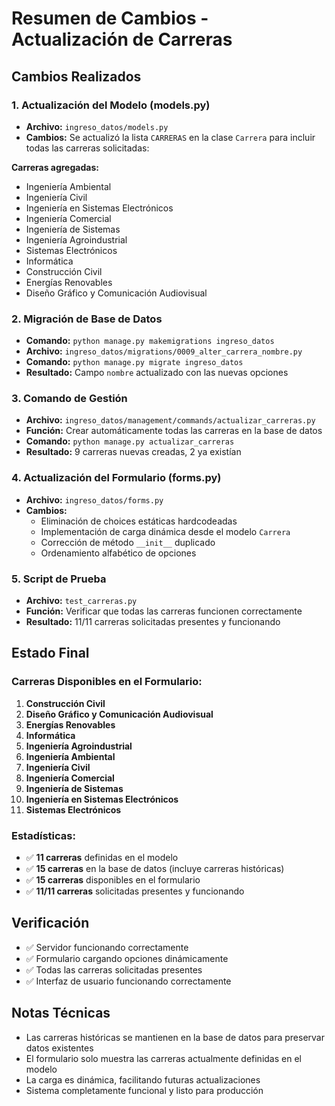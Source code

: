 # Resumen de Cambios - Actualización de Carreras

## Cambios Realizados

### 1. Actualización del Modelo (models.py)
- **Archivo:** `ingreso_datos/models.py`
- **Cambios:** Se actualizó la lista `CARRERAS` en la clase `Carrera` para incluir todas las carreras solicitadas:

**Carreras agregadas:**
- Ingeniería Ambiental
- Ingeniería Civil 
- Ingeniería en Sistemas Electrónicos
- Ingeniería Comercial
- Ingeniería de Sistemas
- Ingeniería Agroindustrial
- Sistemas Electrónicos
- Informática
- Construcción Civil
- Energías Renovables
- Diseño Gráfico y Comunicación Audiovisual

### 2. Migración de Base de Datos
- **Comando:** `python manage.py makemigrations ingreso_datos`
- **Archivo:** `ingreso_datos/migrations/0009_alter_carrera_nombre.py`
- **Comando:** `python manage.py migrate ingreso_datos`
- **Resultado:** Campo `nombre` actualizado con las nuevas opciones

### 3. Comando de Gestión
- **Archivo:** `ingreso_datos/management/commands/actualizar_carreras.py`
- **Función:** Crear automáticamente todas las carreras en la base de datos
- **Comando:** `python manage.py actualizar_carreras`
- **Resultado:** 9 carreras nuevas creadas, 2 ya existían

### 4. Actualización del Formulario (forms.py)
- **Archivo:** `ingreso_datos/forms.py`
- **Cambios:** 
  - Eliminación de choices estáticas hardcodeadas
  - Implementación de carga dinámica desde el modelo `Carrera`
  - Corrección de método `__init__` duplicado
  - Ordenamiento alfabético de opciones

### 5. Script de Prueba
- **Archivo:** `test_carreras.py`
- **Función:** Verificar que todas las carreras funcionen correctamente
- **Resultado:** 11/11 carreras solicitadas presentes y funcionando

## Estado Final

### Carreras Disponibles en el Formulario:
1. **Construcción Civil**
2. **Diseño Gráfico y Comunicación Audiovisual**
3. **Energías Renovables**
4. **Informática**
5. **Ingeniería Agroindustrial**
6. **Ingeniería Ambiental**
7. **Ingeniería Civil**
8. **Ingeniería Comercial**
9. **Ingeniería de Sistemas**
10. **Ingeniería en Sistemas Electrónicos**
11. **Sistemas Electrónicos**

### Estadísticas:
- ✅ **11 carreras** definidas en el modelo
- ✅ **15 carreras** en la base de datos (incluye carreras históricas)
- ✅ **15 carreras** disponibles en el formulario
- ✅ **11/11 carreras** solicitadas presentes y funcionando

## Verificación
- ✅ Servidor funcionando correctamente
- ✅ Formulario cargando opciones dinámicamente
- ✅ Todas las carreras solicitadas presentes
- ✅ Interfaz de usuario funcionando correctamente

## Notas Técnicas
- Las carreras históricas se mantienen en la base de datos para preservar datos existentes
- El formulario solo muestra las carreras actualmente definidas en el modelo
- La carga es dinámica, facilitando futuras actualizaciones
- Sistema completamente funcional y listo para producción
